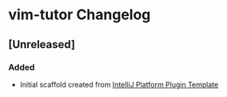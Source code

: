 <!-- Keep a Changelog guide -> https://keepachangelog.com -->

# vim-tutor Changelog

## [Unreleased]
### Added
- Initial scaffold created from [IntelliJ Platform Plugin Template](https://github.com/JetBrains/intellij-platform-plugin-template)
